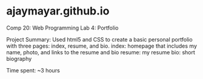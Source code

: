 # ajaymayar.github.io
Comp 20: Web Programming
Lab 4: Portfolio

Project Summary: Used html5 and CSS to create a basic personal portfolio with three pages: index, resume, and bio.
index: homepage that includes my name, photo, and links to the resume and bio
resume: my resume
bio: short biography

Time spent: ~3 hours
